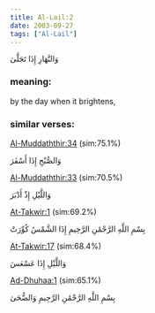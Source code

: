 ```yaml
---
title: Al-Lail:2
date: 2003-09-27
tags: ["Al-Lail"]
---
```

وَالنَّهَارِ إِذَا تَجَلَّىٰ
### meaning: 
by the day when it brightens,
### similar verses: 

[Al-Muddaththir:34](/74/34) (sim:75.1%)

وَالصُّبْحِ إِذَا أَسْفَرَ

[Al-Muddaththir:33](/74/33) (sim:70.5%)

وَاللَّيْلِ إِذْ أَدْبَرَ

[At-Takwir:1](/81/1) (sim:69.2%)

بِسْمِ اللَّهِ الرَّحْمَٰنِ الرَّحِيمِ إِذَا الشَّمْسُ كُوِّرَتْ

[At-Takwir:17](/81/17) (sim:68.4%)

وَاللَّيْلِ إِذَا عَسْعَسَ

[Ad-Dhuhaa:1](/93/1) (sim:65.1%)

بِسْمِ اللَّهِ الرَّحْمَٰنِ الرَّحِيمِ وَالضُّحَىٰ
